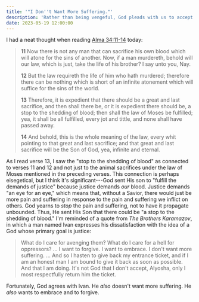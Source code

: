 ```yaml
---
title: '"I Don''t Want More Suffering."'
description: 'Rather than being vengeful, God pleads with us to accept the mercy He offers through Christ'
date: 2023-05-19 12:00:00
---
```


I had a neat thought when reading
[Alma 34:11-14](https://www.churchofjesuschrist.org/study/scriptures/bofm/alma/34?lang=eng&id=p11-p14#p11)
today:

> **11** Now there is not any man that can sacrifice his own blood which will atone
> for the sins of another. Now, if a man murdereth, behold will our law, which
> is just, take the life of his brother? I say unto you, Nay.
>
> **12** But the law requireth the life of him who hath murdered; therefore there
> can be nothing which is short of an infinite atonement which will suffice for
> the sins of the world.
>
> **13** Therefore, it is expedient that there should be a great and last sacrifice,
> and then shall there be, or it is expedient there should be, a stop to the
> shedding of blood; then shall the law of Moses be fulfilled; yea, it shall be
> all fulfilled, every jot and tittle, and none shall have passed away.
> 
> **14** And behold, this is the whole meaning of the law, every whit pointing to
> that great and last sacrifice; and that great and last sacrifice will be the Son
> of God, yea, infinite and eternal.

As I read verse 13, I saw the "stop to the shedding of blood" as connected to
verses 11 and 12 and not just to the animal sacrifices under the law of Moses
mentioned in the preceding verses. This connection is perhaps eisegetical, but
I think it's significant---God sent His son to "fulfill the demands of justice"
because justice demands _our_ blood. Justice demands "an eye for an eye," which
means that, without a Savior, there would just be more pain and suffering in
response to the pain and suffering we inflict on others. God yearns to _stop_ the
pain and suffering, not to have it propagate unbounded. Thus, He sent His Son that
there could be "a stop to the shedding of blood." I'm reminded of a quote from
_The Brothers Karamazov_, in which a man named Ivan expresses his dissatisfaction
with the idea of a God whose primary goal is justice:

> What do I care for avenging them? What do I care for a hell for oppressors?
> ... I want to forgive. I want to embrace. I don't want more suffering. ... And
> so I hasten to give back my entrance ticket, and if I am an honest man I am
> bound to give it back as soon as possible. And that I am doing. It's not God
> that I don't accept, Alyosha, only I most respectfully return him the ticket.

Fortunately, God agrees with Ivan. He _also_ doesn't want more suffering. He
_also_ wants to embrace and to forgive.
